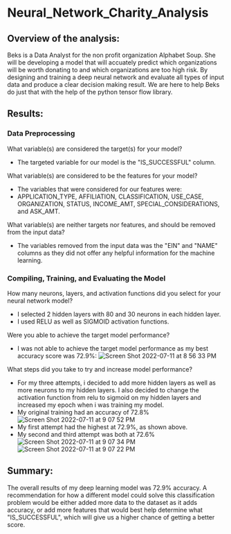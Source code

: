 # Neural_Network_Charity_Analysis

## Overview of the analysis: 

Beks is a Data Analyst for the non profit organization Alphabet Soup. She will be developing a model that will accuately predict which organizations will be worth donating to and which organizations are too high risk. By designing and training a deep neural network and evaluate all types of input data and produce a clear decision making result. We are here to help Beks do just that with the help of the python tensor flow library.

## Results:

### Data Preprocessing

What variable(s) are considered the target(s) for your model?
* The targeted variable for our model is the "IS_SUCCESSFUL" column.

What variable(s) are considered to be the features for your model?
* The variables that were considered for our features were:
* APPLICATION_TYPE, AFFILIATION, CLASSIFICATION, USE_CASE, ORGANIZATION, STATUS, INCOME_AMT, SPECIAL_CONSIDERATIONS, and ASK_AMT.  
               
What variable(s) are neither targets nor features, and should be removed from the input data?
* The variables removed from the input data was the "EIN" and "NAME" columns as they did not offer any helpful information for the machine learning.

### Compiling, Training, and Evaluating the Model

How many neurons, layers, and activation functions did you select for your neural network model?
* I selected 2 hidden layers with 80 and 30 neurons in each hidden layer.
* I used RELU as well as SIGMOID activation functions.

Were you able to achieve the target model performance?
* I was not able to achieve the target model performance as my best accuracy score was 72.9%:
![Screen Shot 2022-07-11 at 8 56 33 PM](https://user-images.githubusercontent.com/98780937/178405594-b6ac2b93-c25d-4176-b35d-45fba41fd34a.png)

What steps did you take to try and increase model performance?
* For my three attempts, i decided to add more hidden layers as well as more neurons to my hidden layers. I also decided to change the activation function from relu to sigmoid on my hidden layers and increased my epoch when i was training my model.
* My original training had an accuracy of 72.8%
![Screen Shot 2022-07-11 at 9 07 52 PM](https://user-images.githubusercontent.com/98780937/178406726-79a14b4a-5639-4fbd-902b-274a44d57080.png)
* My first attempt had the highest at 72.9%, as shown above.
* My second and third attempt was both at 72.6%
![Screen Shot 2022-07-11 at 9 07 34 PM](https://user-images.githubusercontent.com/98780937/178406871-1609f2d1-83f4-477d-88f2-92b51f0f662d.png)
![Screen Shot 2022-07-11 at 9 07 22 PM](https://user-images.githubusercontent.com/98780937/178406893-c208eedc-e14d-47cf-9b9b-00c37b67ae30.png)


## Summary: 
The overall results of my deep learning model was 72.9% accuracy. A recommendation for how a different model could solve this classification problem would be either added more data to the dataset as it adds accuracy, or add more features that would best help determine what "IS_SUCCESSFUL", which will give us a higher chance of getting a better score.

